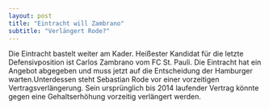 ```yaml
---
layout: post
title: "Eintracht will Zambrano"
subtitle: "Verlängert Rode?"
---
```


Die Eintracht bastelt weiter am Kader. Heißester Kandidat für die letzte Defensivposition ist Carlos Zambrano vom FC St. Pauli. Die Eintracht hat ein Angebot abgegeben und muss jetzt auf die Entscheidung der Hamburger warten.Unterdessen steht Sebastian Rode vor einer vorzeitigen Vertragsverlängerung. Sein ursprünglich bis 2014 laufender Vertrag könnte gegen eine Gehaltserhöhung vorzeitig verlängert werden.


